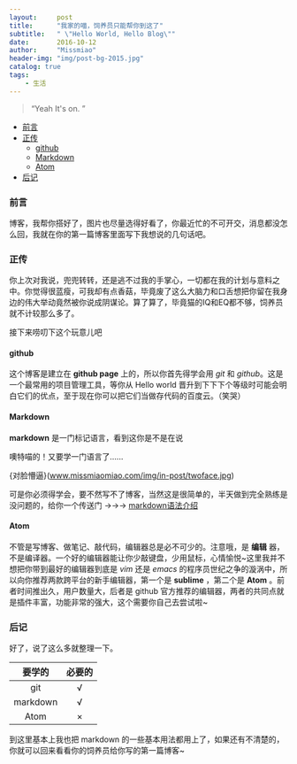```yaml
---
layout:     post
title:      "我家的喵，饲养员只能帮你到这了"
subtitle:   " \"Hello World, Hello Blog\""
date:       2016-10-12
author:     "Missmiao"
header-img: "img/post-bg-2015.jpg"
catalog: true
tags:
    - 生活
---
```


> “Yeah It's on. ”

- [前言](#前言)
- [正传](#正传)
	- [github](#github)
	- [Markdown](#markdown)
	- [Atom](#atom)
- [后记](#后记)

### 前言

博客，我帮你搭好了，图片也尽量选得好看了，你最近忙的不可开交，消息都没怎么回，我就在你的第一篇博客里面写下我想说的几句话吧。

### 正传

你上次对我说，兜兜转转，还是逃不过我的手掌心，一切都在我的计划与意料之中。你觉得很蓝瘦，可我却有点香菇，毕竟废了这么大脑力和口舌想把你留在我身边的伟大举动竟然被你说成阴谋论。算了算了，毕竟猫的IQ和EQ都不够，饲养员就不计较那么多了。

接下来唠叨下这个玩意儿吧

#### github

这个博客是建立在 **github page** 上的，所以你首先得学会用 *git* 和 *github*。这是一个最常用的项目管理工具，等你从 Hello world 晋升到下下下个等级时可能会明白它们的优点，至于现在你可以把它们当做存代码的百度云。（笑哭）

#### Markdown

**markdown** 是一门标记语言，看到这你是不是在说

噢特喵的！又要学一门语言了......

{对脸懵逼}(www.missmiaomiao.com/img/in-post/twoface.jpg)

可是你必须得学会，要不然写不了博客，当然这是很简单的，半天做到完全熟练是没问题的，给你一个传送门 ->->-> [markdown语法介绍](http://www.jianshu.com/p/1e402922ee32/)

#### Atom

不管是写博客、做笔记、敲代码，编辑器总是必不可少的。注意哦，是 **编辑** 器，不是编译器。一个好的编辑器能让你少敲键盘，少用鼠标，心情愉悦~这里我并不想把你带到最好的编辑器到底是 *vim* 还是 *emacs* 的程序员世纪之争的漩涡中，所以向你推荐两款跨平台的新手编辑器，第一个是 **sublime** ，第二个是 **Atom** 。前者时间推出久，用户数量大，后者是 github 官方推荐的编辑器，两者的共同点就是插件丰富，功能非常的强大，这个需要你自己去尝试啦~

### 后记

好了，说了这么多就整理一下。

|要学的|必要的|
|:---:|:---:|
|git|√|
|markdown|√|
|Atom|×|

到这里基本上我也把 markdown 的一些基本用法都用上了，如果还有不清楚的，你就可以回来看看你的饲养员给你写的第一篇博客~
